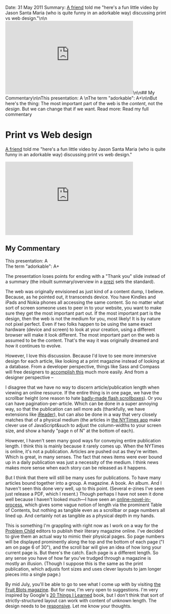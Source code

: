 Date: 31 May 2011
Summary: [A friend](http://twitter.com/#!/swati_p) told me "here's a fun little video by Jason Santa Maria (who is quite funny in an adorkable way) discussing print vs web design."\n\n<iframe src="http://player.vimeo.com/video/4394152?title=0&amp;byline=0&amp;portrait=0" width="400" height="230" frameborder="0"> </iframe>\n\n## My Commentary\n\nThis presentation: A  \nThe term "adorkable": A+\n\nBut here's the thing: The most important part of the web is the _content_, not the _design_. But we can change that if we want.
Read more: Read my full commentary

# Print vs Web design

[A friend][1] told me "here's a fun little video by Jason Santa
Maria (who is quite funny in an adorkable way) discussing print vs
web design."

<iframe
  src="http://player.vimeo.com/video/4394152?title=0&amp;byline=0&amp;portrait=0"
  width="400" height="230" frameborder="0">
</iframe>

## My Commentary

This presentation: A  
The term "adorkable": A+

The presentation loses points for ending with a "Thank you"
slide instead of a summary (the inbuilt summary/overview in
a [prezi][2] sets the standard).

The web was originally envisioned as just kind of a content
dump, I believe. Because, as he pointed out, it transcends
device. You have Kindles and iPads and Nokia phones all
accessing the same content. So no matter what sort of screen
someone uses to peer in to your website, you want to make sure
they get the most important part out. If the most important
part is the design, then the web is not the medium for you,
most likely! It is by nature not pixel perfect. Even if two
folks happen to be using the same exact hardware (device and
screen) to look at your creation, using a different browser
will make it look different. The most important part on the
web is assumed to be the content. That's the way it was
originally dreamed and how it continues to evolve.

However, I love this discussion. Because I'd love to see more
immersive design for each article, like looking at a print
magazine instead of looking at a database. From a developer
perspective, things like Sass and Compass will free designers
to [accomplish this][3] much more easily. And from a designer
perspective –

I disagree that we have no way to discern article/publication
length when viewing an online resource. If the entire thing is
in one page, we have the scrollbar height (one reason to hate
[badly-made flash scrollboxes][4]). Or you can have
pagination-per-article. Which can be done in a super annoying
way, so that the publication can sell more ads (thankfully, we
have extensions like [iReader][5]), but can also be done in a way
that very closely matches that of a physical medium (the articles
in [the NYTimes app][6] make clever use of JavaScript&such to adjust
the column-widths to your screen size, and show a handy "page n
of N" at the bottom of each).

However, I haven't seen many good ways for conveying entire
publication length. I think this is mainly because it rarely
comes up. When the NYTimes is online, it's not a publication.
Articles are pushed out as they're written. Which is great, in
many senses. The fact that news items were ever bound up in a
daily publication was just a necessity of the medium. I think
news makes more sense when each story can be released as it
happens.

But I think that there will still be many uses for publications. To
have many articles bound together into a group. A magazine. A book.
An album. And I haven't seen this done very well, up to this point.
(Several e-zines I've seen just release a PDF, which I resent.)
Though perhaps I have not seen it done well because I haven't looked
much—I have seen an [online-novel-in-process][7], which gives some vague
notion of length via the prominent Table of Contents, but nothing as
tangible even as a scrollbar or page numbers all lined up. And
certainly not as tangible as a physical depth in my hands.

This is something I'm grappling with right now as I work on a way
for the [Problem Child][8] editors to publish their literary magazine
online. I've decided to give them an actual way to mimic their
physical pages. So page numbers will be displayed prominently along
the top and the bottom of each page ("I am on page 6 of 30"), and
the scroll bar will give an idea of how long your current page is.
But there's the catch. Each page is a different length. So any sense
you have of how far you've trudged through a magazine is mostly an
illusion. (Though I suppose this is the same as the print
publication, which adjusts font sizes and uses clever layouts to jam
longer pieces into a single page.)

By mid July, you'll be able to go to see what I come up with by
visiting [the Fruit Blots magazine][9]. But for now, I'm very open
to suggestions. I'm very inspired by Google's [20 Things I Learned][10]
book, but I don't think that sort of strictly-structured layout can
work with content of unknown length. The design needs to be
[responsive][11]. Let me know your thoughts.

  [1]: http://twitter.com/#!/swati_p
  [2]: http://prezi.com/
  [3]: http://blog.peepcode.com/tutorials/2010/about-this-blog
  [4]: http://www.goplayyoga.com/#!schedule-and-rates
  [5]: https://chrome.google.com/webstore/detail/ppelffpjgkifjfgnbaaldcehkpajlmbc?hl=en-US
  [6]: https://chrome.google.com/webstore/detail/ecmphppfkcfflgglcokcbdkofpfegoel?hl=en-US
  [7]: http://www.greengreenmud.com/
  [8]: http://problemchildmag.com/
  [9]: http://problemchildmag.com/magazines
  [10]: http://www.20thingsilearned.com/
  [11]: http://www.alistapart.com/articles/responsive-web-design/
